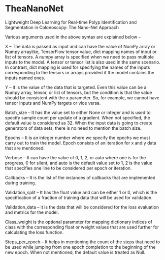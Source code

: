 # TheaNanoNet
 Lightweight Deep Learning for Real-time Polyp Identification and Segmentation in Colonoscopy:  The Nano-Net Approach
 
Various arguments used in the above syntax are explained below –

X – The data is passed as input and can have the value of NumPy array or Numpy arraylike, TensorFlow tensor value, dict mapping names of input or list of tensors. A numpy array is specified when we need to pass multiple inputs to the model. A tensor or tensor list is also used in the same scenario. In contrast, dict mapping is used for specifying the names of the inputs corresponding to the tensors or arrays provided if the model contains the inputs named ones.

Y – It is the value of the data that is targeted. Even this value can be a Numpy array, tensor, or list of tensors, but the condition is that the value should be consistent with the x parameter. So, for example, we cannot have tensor inputs and NumPy targets or vice versa.

Batch_size – It has the value set to either None or integer and is used to specify sample count per update of a gradient. When not specified, the default value is considered as 32. When the input data is going to create generators of data sets, there is no need to mention the batch size.

Epochs – It is an integer number where we specify the epochs we must carry out to train the model. Epoch consists of an iteration for x and y data that are mentioned.

Verbose – It can have the value of 0, 1, 2, or auto where one is for the progress, 0 for silent, and auto is the default value set to 1, 2 is the value that specifies one line to be considered per epoch or iteration.

Callbacks – It is the list of the instances of callbacks that are implemented during training.

Validation_split – It has the float value and can be either 1 or 0, which is the specification of a fraction of training data that will be used for validation.

Validation_data – It is the data that will be considered for the loss evaluation and metrics for the model.

Class_weight is the optional parameter for mapping dictionary indices of class with the corresponding float or weight values that are used further for calculating the loss function.

Steps_per_epoch – It helps in mentioning the count of the steps that need to be used while jumping from one epoch completion to the beginning of the new epoch. When not mentioned, the default value is treated as Null.
